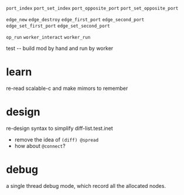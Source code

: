 `port_index`
`port_set_index`
`port_opposite_port`
`port_set_opposite_port`

`edge_new`
`edge_destroy`
`edge_first_port`
`edge_second_port`
`edge_set_first_port`
`edge_set_second_port`

`op_run`
`worker_interact`
`worker_run`

test -- build mod by hand and run by worker

# learn

re-read scalable-c and make mimors to remember

# design

re-design syntax to simplify diff-list.test.inet

- remove the idea of `(diff) @spread`
- how about `@connect`?

# debug

a single thread debug mode, which record all the allocated nodes.
